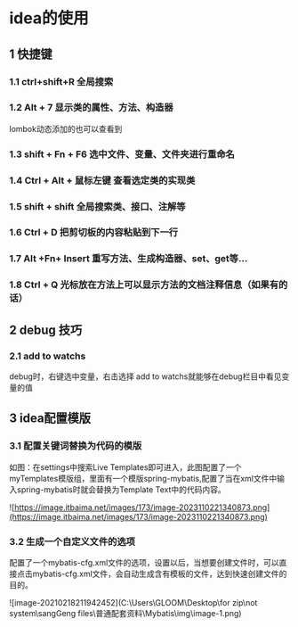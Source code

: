 # idea的使用

## 1 快捷键

### 1.1 ctrl+shift+R 全局搜索 

### 1.2 Alt + 7 显示类的属性、方法、构造器

lombok动态添加的也可以查看到

### 1.3  shift + Fn + F6 选中文件、变量、文件夹进行重命名

### 1.4 Ctrl + Alt + 鼠标左键  查看选定类的实现类

### 1.5 shift + shift 全局搜索类、接口、注解等

### 1.6 Ctrl + D 把剪切板的内容粘贴到下一行

### 1.7 Alt +Fn+ Insert  重写方法、生成构造器、set、get等...

### 1.8 Ctrl + Q 光标放在方法上可以显示方法的文档注释信息（如果有的话）







## 2 debug 技巧

### 2.1 add to watchs
debug时，右键选中变量，右击选择 add to watchs就能够在debug栏目中看见变量的值

## 3 idea配置模版

### 3.1 配置关键词替换为代码的模版

如图：在settings中搜索Live Templates即可进入，此图配置了一个myTemplates模版组，里面有一个模版spring-mybatis,配置了当在xml文件中输入spring-mybatis时就会替换为Template Text中的代码内容。

![https://image.itbaima.net/images/173/image-2023110221340873.png](https://image.itbaima.net/images/173/image-2023110221340873.png)

### 3.2 生成一个自定义文件的选项

配置了一个mybatis-cfg.xml文件的选项，设置以后，当想要创建文件时，可以直接点击mybatis-cfg.xml文件，会自动生成含有模板的文件，达到快速创建文件的目的。

![image-20210218211942452](C:\Users\GLOOM\Desktop\for zip\not system\sangGeng files\普通配套资料\Mybatis\img\image-1.png)
